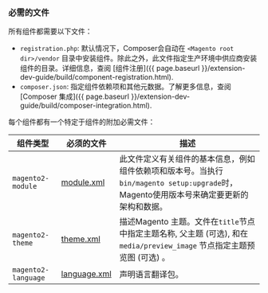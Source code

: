 ### 必需的文件

所有组件都需要以下文件：

*  `registration.php`: 默认情况下，Composer会自动在 `<Magento root dir>/vendor` 目录中安装组件。除此之外，此文件指定生产环境中供应商安装组件的目录。详细信息，查阅 [组件注册]({{ page.baseurl }}/extension-dev-guide/build/component-registration.html).
*  `composer.json`: 指定组件依赖项和其他元数据。了解更多信息，查阅 [Composer 集成]({{ page.baseurl }}/extension-dev-guide/build/composer-integration.html).

每个组件都有一个特定于组件的附加必需文件：

| 组件类型 | 必须的文件 | 描述 |
| --- | --- | --- |
| `magento2-module` | [module.xml]({{page.baseurl}}/architecture/archi_perspectives/components/modules/mod_depend.html#managing-module-dependencies) | 此文件定义有关组件的基本信息，例如组件依赖项和版本号。当执行`bin/magento setup:upgrade`时，Magento使用版本号来确定要更新的架构和数据。 |
| `magento2-theme` | [theme.xml]({{page.baseurl}}/frontend-dev-guide/themes/theme-create.html#fedg_create_theme_how-to_declare) | 描述Magento 主题。文件在`title`节点中指定主题名称, 父主题 (可选), 和在`media/preview_image` 节点指定主题预览图 (可选) 。 |
| `magento2-language` | [language.xml]({{page.baseurl}}/config-guide/cli/config-cli-subcommands-i18n.html#m2devgde-xlate-files) | 声明语言翻译包。 |
